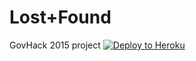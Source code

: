 # Lost+Found
GovHack 2015 project
[![Deploy to Heroku](https://www.herokucdn.com/deploy/button.png)](https://heroku.com/deploy)
